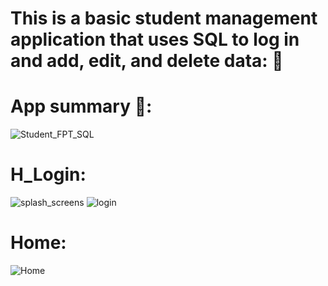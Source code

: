 # This is a basic student management application that uses SQL to log in and add, edit, and delete data: 📝

# App summary 📱:
![Student_FPT_SQL](https://github.com/dinhtrungndt/AndroidStudio_Basic_SQL/assets/127390593/a888643b-9922-4e71-ba57-65f75687bc78)

# H_Login:
![splash_screens](https://github.com/dinhtrungndt/AndroidStudio_Basic_SQL/assets/127390593/9494aef6-0a4b-421b-8874-a1d99117c97c)
![login](https://github.com/dinhtrungndt/AndroidStudio_Basic_SQL/assets/127390593/d659dd5d-30ef-4007-944a-1fcb7dd23afc)

# Home:
![Home](https://github.com/dinhtrungndt/AndroidStudio_Basic_SQL/assets/127390593/7d194abc-be88-4da0-94d7-f077d7813a7e)
